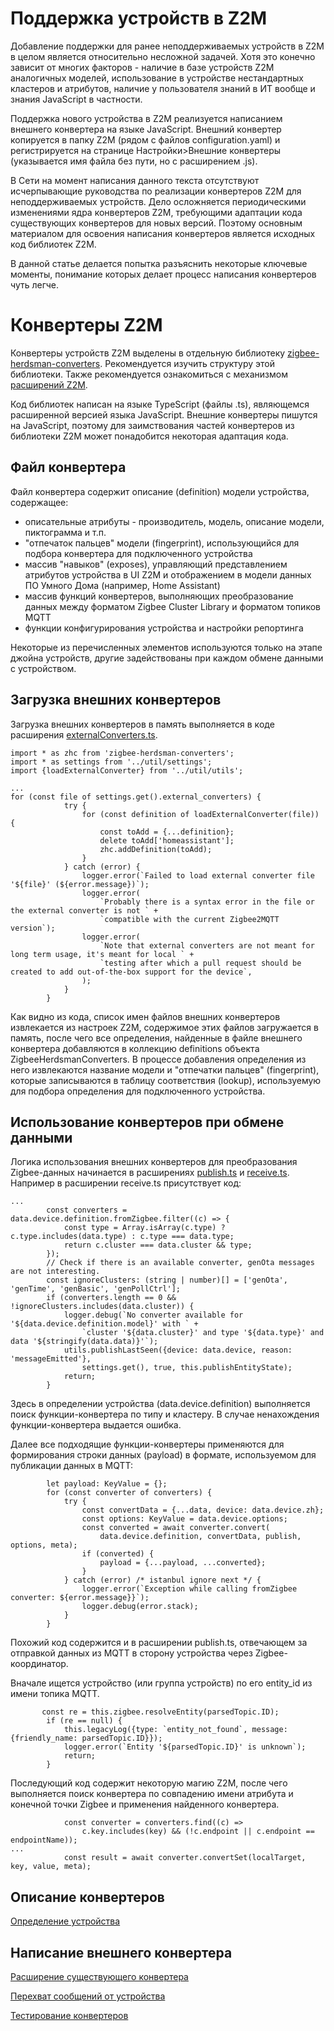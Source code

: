 # Поддержка устройств в Z2M #
Добавление поддержки для ранее неподдерживаемых устройств в Z2M в целом является относительно несложной задачей. Хотя это конечно зависит от многих факторов - наличие в базе устройств Z2M аналогичных моделей, использование в устройстве нестандартных кластеров и атрибутов, наличие у пользователя знаний в ИТ вообще и знания JavaScript в частности.

Поддержка нового устройства в Z2M реализуется написанием внешнего конвертера на языке JavaScript. Внешний конвертер копируется в папку Z2M (рядом с файлов configuration.yaml) и регистрируется на странице Настройки>Внешние конвертеры (указывается имя файла без пути, но с расширением .js).

В Сети на момент написания данного текста отсутствуют исчерпывающие руководства по реализации конвертеров Z2M для неподдерживаемых устройств. Дело осложняется периодическими изменениями ядра конвертеров Z2M, требующими адаптации кода существующих конвертеров для новых версий. Поэтому основным материалом для освоения написания конвертеров является исходных код библиотек Z2M.

В данной статье делается попытка разъяснить некоторые ключевые моменты, понимание которых делает процесс написания конвертеров чуть легче.

# Конвертеры Z2M #
Конвертеры устройств Z2M выделены в отдельную библиотеку [zigbee-herdsman-converters](https://github.com/Koenkk/zigbee-herdsman-converters). Рекомендуется изучить структуру этой библиотеки. Также рекомендуется ознакомиться с механизмом [расширений Z2M](https://github.com/Koenkk/zigbee2mqtt/tree/master/lib/extension).

Код библиотек написан на языке TypeScript (файлы .ts), являющемся расширенной версией языка JavaScript. Внешние конвертеры пишутся на JavaScript, поэтому для заимствования частей конвертеров из библиотеки Z2M может понадобится некоторая адаптация кода.

## Файл конвертера ##

Файл конвертера содержит описание (definition) модели устройства, содержащее:
- описательные атрибуты - производитель, модель, описание модели, пиктограмма и т.п.
- "отпечаток пальцев" модели (fingerprint), использующийся для подбора конвертера для подключенного устройства
- массив "навыков" (exposes), управляющий представлением атрибутов устройства в UI Z2M и отображением в модели данных ПО Умного Дома (например, Home Assistant)
- массив функций конвертеров, выполняющих преобразование данных между форматом Zigbee Cluster Library и форматом топиков MQTT
- функции конфигурирования устройства и настройки репортинга 

Некоторые из перечисленных элементов используются только на этапе джойна устройств, другие задействованы при каждом обмене данными с устройством.

## Загрузка внешних конвертеров ##
Загрузка внешних конвертеров в память выполняется в коде расширения [externalConverters.ts](https://github.com/Koenkk/zigbee2mqtt/blob/master/lib/extension/externalConverters.ts).
```
import * as zhc from 'zigbee-herdsman-converters';
import * as settings from '../util/settings';
import {loadExternalConverter} from '../util/utils';

...
for (const file of settings.get().external_converters) {
            try {
                for (const definition of loadExternalConverter(file)) {
                    const toAdd = {...definition};
                    delete toAdd['homeassistant'];
                    zhc.addDefinition(toAdd);
                }
            } catch (error) {
                logger.error(`Failed to load external converter file '${file}' (${error.message})`);
                logger.error(
                    `Probably there is a syntax error in the file or the external converter is not ` +
                    `compatible with the current Zigbee2MQTT version`);
                logger.error(
                    `Note that external converters are not meant for long term usage, it's meant for local ` +
                    `testing after which a pull request should be created to add out-of-the-box support for the device`,
                );
            }
        }
```
Как видно из кода, список имен файлов внешних конвертеров извлекается из настроек Z2M, содержимое этих файлов загружается в память, после чего все определения, найденные в файле внешнего конвертера добавляются в коллекцию definitions объекта ZigbeeHerdsmanConverters. В процессе добавления определения из него извлекаются название модели и "отпечатки пальцев" (fingerprint), которые записываются в таблицу соответствия (lookup), используемую для подбора определения для подключенного устройства.

## Использование конвертеров при обмене данными ##
Логика использования внешних конвертеров для преобразования Zigbee-данных начинается в расширениях [publish.ts](https://github.com/Koenkk/zigbee2mqtt/blob/master/lib/extension/publish.ts) и [receive.ts](https://github.com/Koenkk/zigbee2mqtt/blob/master/lib/extension/receive.ts).
Например в расширении receive.ts присутствует код:
```
...
        const converters = data.device.definition.fromZigbee.filter((c) => {
            const type = Array.isArray(c.type) ? c.type.includes(data.type) : c.type === data.type;
            return c.cluster === data.cluster && type;
        });
        // Check if there is an available converter, genOta messages are not interesting.
        const ignoreClusters: (string | number)[] = ['genOta', 'genTime', 'genBasic', 'genPollCtrl'];
        if (converters.length == 0 && !ignoreClusters.includes(data.cluster)) {
            logger.debug(`No converter available for '${data.device.definition.model}' with ` +
                `cluster '${data.cluster}' and type '${data.type}' and data '${stringify(data.data)}'`);
            utils.publishLastSeen({device: data.device, reason: 'messageEmitted'},
                settings.get(), true, this.publishEntityState);
            return;
        }
```
Здесь в определении устройства (data.device.definition) выполняется поиск функции-конвертера по типу и кластеру. В случае ненахождения функции-конвертера выдается ошибка.

Далее все подходящие функции-конвертеры применяются для формирования строки данных (payload) в формате, используемом для публикации данных в MQTT:
```
        let payload: KeyValue = {};
        for (const converter of converters) {
            try {
                const convertData = {...data, device: data.device.zh};
                const options: KeyValue = data.device.options;
                const converted = await converter.convert(
                    data.device.definition, convertData, publish, options, meta);
                if (converted) {
                    payload = {...payload, ...converted};
                }
            } catch (error) /* istanbul ignore next */ {
                logger.error(`Exception while calling fromZigbee converter: ${error.message}}`);
                logger.debug(error.stack);
            }
        }
```
Похожий код содержится и в расширении publish.ts, отвечающем за отправкой данных из MQTT в сторону устройства через Zigbee-координатор. 

Вначале ищется устройство (или группа устройств) по его entity_id из имени топика MQTT.
```
       const re = this.zigbee.resolveEntity(parsedTopic.ID);
        if (re == null) {
            this.legacyLog({type: `entity_not_found`, message: {friendly_name: parsedTopic.ID}});
            logger.error(`Entity '${parsedTopic.ID}' is unknown`);
            return;
        }
```
Последующий код содержит некоторую магию Z2M, после чего выполняется поиск конвертера по совпадению имени атрибута и конечной точки Zigbee и применения найденного конвертера.
```
            const converter = converters.find((c) =>
                c.key.includes(key) && (!c.endpoint || c.endpoint == endpointName));
...
            const result = await converter.convertSet(localTarget, key, value, meta);
```
## Описание конвертеров ##
[Определение устройства](device_definition.md)

## Написание внешнего конвертера ##

[Расширение существующего конвертера](https://github.com/Muk911/zigbee/blob/main/zigbee2mqtt/converters/expand-converter.md)

[Перехват сообщений от устройства](https://github.com/Muk911/zigbee/tree/main/zigbee2mqtt/extensions#%D1%80%D0%B0%D1%81%D1%88%D0%B8%D1%80%D0%B5%D0%BD%D0%B8%D0%B5-%D0%B4%D0%BB%D1%8F-%D0%BF%D0%B5%D1%80%D0%B5%D1%85%D0%B2%D0%B0%D1%82%D0%B0-%D1%81%D0%BE%D0%BE%D0%B1%D1%89%D0%B5%D0%BD%D0%B8%D0%B9)

[Тестирование конвертеров](convert-test.md)
